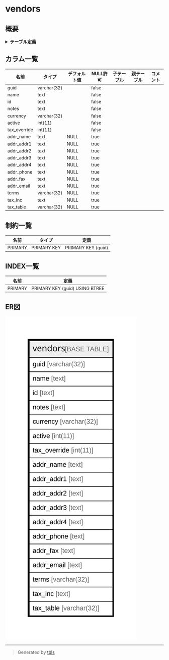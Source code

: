 # vendors

## 概要

<details>
<summary><strong>テーブル定義</strong></summary>

```sql
CREATE TABLE `vendors` (
  `guid` varchar(32) NOT NULL,
  `name` text NOT NULL,
  `id` text NOT NULL,
  `notes` text NOT NULL,
  `currency` varchar(32) NOT NULL,
  `active` int(11) NOT NULL,
  `tax_override` int(11) NOT NULL,
  `addr_name` text DEFAULT NULL,
  `addr_addr1` text DEFAULT NULL,
  `addr_addr2` text DEFAULT NULL,
  `addr_addr3` text DEFAULT NULL,
  `addr_addr4` text DEFAULT NULL,
  `addr_phone` text DEFAULT NULL,
  `addr_fax` text DEFAULT NULL,
  `addr_email` text DEFAULT NULL,
  `terms` varchar(32) DEFAULT NULL,
  `tax_inc` text DEFAULT NULL,
  `tax_table` varchar(32) DEFAULT NULL,
  PRIMARY KEY (`guid`)
) ENGINE=InnoDB DEFAULT CHARSET=utf8mb4 COLLATE=utf8mb4_general_ci
```

</details>

## カラム一覧

| 名前           | タイプ         | デフォルト値       | NULL許可   | 子テーブル      | 親テーブル      | コメント     |
| ------------ | ----------- | ------------ | -------- | ---------- | ---------- | -------- |
| guid         | varchar(32) |              | false    |            |            |          |
| name         | text        |              | false    |            |            |          |
| id           | text        |              | false    |            |            |          |
| notes        | text        |              | false    |            |            |          |
| currency     | varchar(32) |              | false    |            |            |          |
| active       | int(11)     |              | false    |            |            |          |
| tax_override | int(11)     |              | false    |            |            |          |
| addr_name    | text        | NULL         | true     |            |            |          |
| addr_addr1   | text        | NULL         | true     |            |            |          |
| addr_addr2   | text        | NULL         | true     |            |            |          |
| addr_addr3   | text        | NULL         | true     |            |            |          |
| addr_addr4   | text        | NULL         | true     |            |            |          |
| addr_phone   | text        | NULL         | true     |            |            |          |
| addr_fax     | text        | NULL         | true     |            |            |          |
| addr_email   | text        | NULL         | true     |            |            |          |
| terms        | varchar(32) | NULL         | true     |            |            |          |
| tax_inc      | text        | NULL         | true     |            |            |          |
| tax_table    | varchar(32) | NULL         | true     |            |            |          |

## 制約一覧

| 名前      | タイプ         | 定義                 |
| ------- | ----------- | ------------------ |
| PRIMARY | PRIMARY KEY | PRIMARY KEY (guid) |

## INDEX一覧

| 名前      | 定義                             |
| ------- | ------------------------------ |
| PRIMARY | PRIMARY KEY (guid) USING BTREE |

## ER図

![er](vendors.svg)

---

> Generated by [tbls](https://github.com/k1LoW/tbls)
